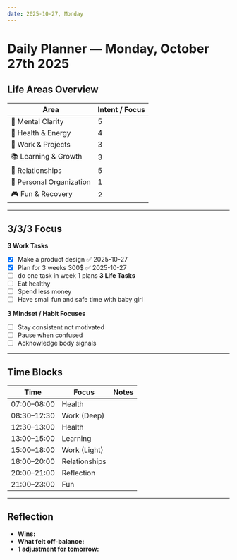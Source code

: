 ```yaml
---
date: 2025-10-27, Monday
---
```


# Daily Planner — Monday, October 27th 2025

## Life Areas Overview
| Area                     | Intent / Focus |
| ------------------------ | -------------- |
| 🧠 Mental Clarity        | 5              |
| 💪 Health & Energy       | 4              |
| 💼 Work & Projects       | 3              |
| 📚 Learning & Growth     | 3              |
| 💞 Relationships         | 5              |
| 🏡 Personal Organization | 1              |
| 🎮 Fun & Recovery        | 2              |

---

## 3/3/3 Focus
**3 Work Tasks**
- [x] Make a product design ✅ 2025-10-27
- [x] Plan for 3 weeks 300$ ✅ 2025-10-27
- [ ] do one task in week 1 plans
**3 Life Tasks**
- [ ] Eat healthy
- [ ] Spend less money
- [ ] Have small fun and safe time with baby girl

**3 Mindset / Habit Focuses**
- [ ] Stay consistent not motivated
- [ ] Pause when confused
- [ ] Acknowledge body signals

---

## Time Blocks
| Time | Focus | Notes |
|------|--------|-------|
| 07:00–08:00 | Health |  |
| 08:30–12:30 | Work (Deep) |  |
| 12:30–13:00 | Health |  |
| 13:00–15:00 | Learning |  |
| 15:00–18:00 | Work (Light) |  |
| 18:00–20:00 | Relationships |  |
| 20:00–21:00 | Reflection |  |
| 21:00–23:00 | Fun |  |

---

## Reflection
- **Wins:**  
- **What felt off-balance:**  
- **1 adjustment for tomorrow:**  
